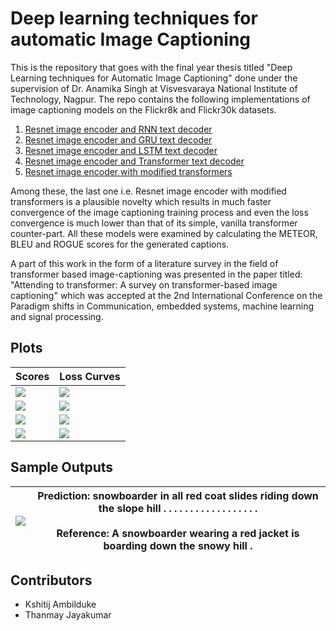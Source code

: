 # Deep learning techniques for automatic Image Captioning

This is the repository that goes with the final year thesis titled "Deep Learning techniques for Automatic Image Captioning" done under the supervision of Dr. Anamika Singh at Visvesvaraya National Institute of Technology, Nagpur.
The repo contains the following implementations of image captioning models on the Flickr8k and Flickr30k datasets.
1. [Resnet image encoder and RNN text decoder](https://github.com/Kshitij-Ambilduke/Image-Captioning/blob/main/%5BFYP%5D_Resnet_RNN.ipynb)
2. [Resnet image encoder and GRU text decoder](https://github.com/Kshitij-Ambilduke/Image-Captioning/blob/main/%5BFYP%5D_Resnet_GRU.ipynb)
3. [Resnet image encoder and LSTM text decoder](https://github.com/Kshitij-Ambilduke/Image-Captioning/blob/main/%5BFYP%5D_Resnet_LSTM.ipynb)
4. [Resnet image encoder and Transformer text decoder](https://github.com/Kshitij-Ambilduke/Image-Captioning/blob/main/%5BFYP%5D_Resnet_Transformers.ipynb)
5. [Resnet image encoder with modified transformers ](https://github.com/Kshitij-Ambilduke/Image-Captioning/tree/main/filter_captioning)

Among these, the last one i.e. Resnet image encoder with modified transformers is a plausible novelty which results in much faster convergence of the image captioning training process and even the loss convergence is much lower than that of its simple, vanilla transformer counter-part. All these models were examined by calculating the METEOR, BLEU and ROGUE scores for the generated captions.

A part of this work in the form of a literature survey in the field of transformer based image-captioning was presented in the paper titled: "Attending to transformer: A survey on transformer-based image captioning" which was accepted at the 2nd International Conference on the Paradigm shifts in Communication, embedded systems, machine learning and signal processing.


## Plots


| Scores                               | Loss Curves                          |
| ------------------------------------ | ------------------------------------ |
| ![](https://i.imgur.com/qktfuON.png) | ![](https://i.imgur.com/zGZNAsq.png) |
| ![](https://i.imgur.com/yoYtFds.png) | ![](https://i.imgur.com/N8f48Ra.png) |
| ![](https://i.imgur.com/otftfjx.png) | ![](https://i.imgur.com/hQm0Mci.png) |
| ![](https://i.imgur.com/QjU37kJ.png) | ![](https://i.imgur.com/YxUmPae.png) |

## Sample Outputs



| ![](https://i.imgur.com/FfzKGDi.png) | Prediction: snowboarder in all red coat slides riding down the slope hill . . . . . . . . . . . . . . . . . .  <br /> <br /> Reference: A snowboarder wearing a red jacket is boarding down the snowy hill .|
| ------------------------------------ |--------|

<!-- | ![](https://i.imgur.com/FfzKGDi.png) | Prediction: snowboarder in all red coat slides riding down the slope hill .  <br /> <br /> Reference: A snowboarder wearing a red jacket is boarding down the snowy hill .|
| ------------------------------------ |--------| -->


## Contributors

* Kshitij Ambilduke
* Thanmay Jayakumar


